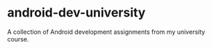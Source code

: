 # android-dev-university
A collection of Android development assignments from my university course.
